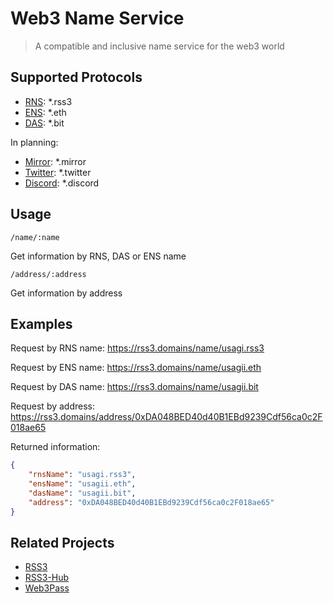 # Web3 Name Service

> A compatible and inclusive name service for the web3 world

## Supported Protocols

- [RNS](https://ropsten.etherscan.io/address/0x63CfEB343975116Ec2fc27125609da236D066615): *.rss3
- [ENS](https://ens.domains): *.eth
- [DAS](https://da.systems): *.bit

In planning:

- [Mirror](https://mirror.xyz/): *.mirror
- [Twitter](https://twitter.com): *.twitter
- [Discord](https://discord.com/): *.discord

## Usage

`/name/:name`

Get information by RNS, DAS or ENS name

`/address/:address`

Get information by address

## Examples

Request by RNS name: https://rss3.domains/name/usagi.rss3

Request by ENS name: https://rss3.domains/name/usagii.eth

Request by DAS name: https://rss3.domains/name/usagii.bit

Request by address: https://rss3.domains/address/0xDA048BED40d40B1EBd9239Cdf56ca0c2F018ae65

Returned information:

```json
{
    "rnsName": "usagi.rss3",
    "ensName": "usagii.eth",
    "dasName": "usagii.bit",
    "address": "0xDA048BED40d40B1EBd9239Cdf56ca0c2F018ae65"
}
```

## Related Projects

- [RSS3](https://github.com/NaturalSelectionLabs/RSS3)
- [RSS3-Hub](https://github.com/NaturalSelectionLabs/RSS3-Hub)
- [Web3Pass](https://github.com/NaturalSelectionLabs/Web3Pass)
